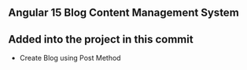 ## Angular 15 Blog Content Management System

## Added into the project in this commit

- Create Blog using Post Method

